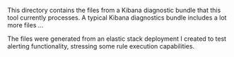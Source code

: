 This directory contains the files from a Kibana diagnostic bundle
that this tool currently processes.  A typical Kibana diagnostics
bundle includes a lot more files ...

The files were generated from an elastic stack deployment I created
to test alerting functionality, stressing some rule execution
capabilities.
